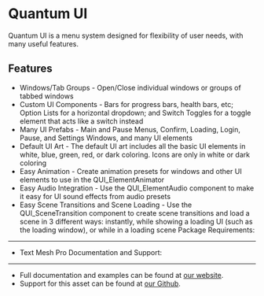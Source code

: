 # Quantum UI
Quantum UI is a menu system designed for flexibility of user needs, with many useful features.

Features
-----
 * Windows/Tab Groups - Open/Close individual windows or groups of tabbed windows
 * Custom UI Components - Bars for progress bars, health bars, etc; Option Lists for a horizontal dropdown; and Switch Toggles for a toggle element that acts like a switch instead
 * Many UI Prefabs - Main and Pause Menus, Confirm, Loading, Login, Pause, and Settings Windows, and many UI elements
 * Default UI Art - The default UI art includes all the basic UI elements in white, blue, green, red, or dark coloring. Icons are only in white or dark coloring
 * Easy Animation - Create animation presets for windows and other UI elements to use in the QUI_ElementAnimator
 * Easy Audio Integration - Use the QUI_ElementAudio component to make it easy for UI sound effects from audio presets
 * Easy Scene Transitions and Scene Loading - Use the QUI_SceneTransition component to create scene transitions and load a scene in 3 different ways: instantly, while showing a loading UI (such as the loading window), or while in a loading scene
Package Requirements:
-----
 * Text Mesh Pro
Documentation and Support:
-----
 * Full documentation and examples can be found at [our website](https://quantumtekhub.com/docs/quantumui/).
 * Support for this asset can be found at [our Github](https://github.com/QuantumTekSupport/SimpleMenu/issues).
